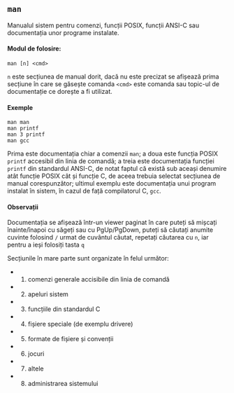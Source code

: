 ## `man`
Manualul sistem pentru comenzi, funcții POSIX, funcții ANSI-C sau documentația unor programe instalate.

#### Modul de folosire:
```
man [n] <cmd>
```

`n` este secțiunea de manual dorit, dacă nu este precizat se afișează prima secțiune în care se găsește comanda
`<cmd>` este comanda sau topic-ul de documentație ce dorește a fi utilizat.

#### Exemple
```
man man
man printf
man 3 printf
man gcc
```
Prima este documentația chiar a comenzii `man`; a doua este funcția POSIX `printf` accesibil din linia de
comandă; a treia este documentația funcției `printf` din standardul ANSI-C, de notat faptul că există
sub aceași denumire atât funcție POSIX cât și funcție C, de aceea trebuia selectat secțiunea de manual
corespunzător; ultimul exemplu este documentația unui program instalat în sistem, în cazul de față
compilatorul C, `gcc`.

#### Observații
Documentația se afișează într-un viewer paginat în care puteți să mișcați înainte/înapoi
cu săgeți sau cu PgUp/PgDown, puteți să căutați anumite cuvinte folosind `/` urmat de cuvântul căutat,
repetați căutarea cu `n`, iar pentru a ieși folosiți tasta `q`

Secțiunile în mare parte sunt organizate în felul următor:
- 1. comenzi generale accisibile din linia de comandă
- 2. apeluri sistem
- 3. funcțiile din standardul C
- 4. fișiere speciale (de exemplu drivere)
- 5. formate de fișiere și convenții
- 6. jocuri
- 7. altele
- 8. administrarea sistemului

